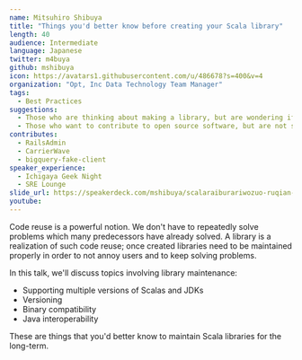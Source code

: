 ```yaml
---
name: Mitsuhiro Shibuya
title: "Things you'd better know before creating your Scala library"
length: 40
audience: Intermediate
language: Japanese
twitter: m4buya
github: mshibuya
icon: https://avatars1.githubusercontent.com/u/486678?s=400&v=4
organization: "Opt, Inc Data Technology Team Manager"
tags:
  - Best Practices
suggestions:
  - Those who are thinking about making a library, but are wondering if they are forgetting something
  - Those who want to contribute to open source software, but are not sure what to watch out for
contributes:
  - RailsAdmin
  - CarrierWave
  - bigquery-fake-client
speaker_experience:
  - Ichigaya Geek Night
  - SRE Lounge
slide_url: https://speakerdeck.com/mshibuya/scalaraiburariwozuo-ruqian-nizhi-tuteokitaimentenansufalsekoto
youtube:
---
```

Code reuse is a powerful notion. We don't have to repeatedly solve problems which many predecessors have already solved. A library is a realization of such code reuse; once created libraries need to be maintained properly in order to not annoy users and to keep solving problems.

In this talk, we'll discuss topics involving library maintenance:

- Supporting multiple versions of Scalas and JDKs
- Versioning
- Binary compatibility
- Java interoperability

These are things that you'd better know to maintain Scala libraries for the long-term.
